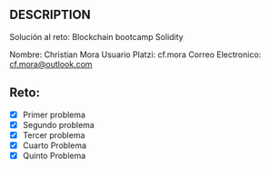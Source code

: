 ## DESCRIPTION

Solución al reto: Blockchain bootcamp Solidity

Nombre: Christian Mora
Usuario Platzi: cf.mora
Correo Electronico: cf.mora@outlook.com

## Reto:

- [X] Primer problema
- [X] Segundo problema
- [X] Tercer problema
- [X] Cuarto Problema
- [X] Quinto Problema
